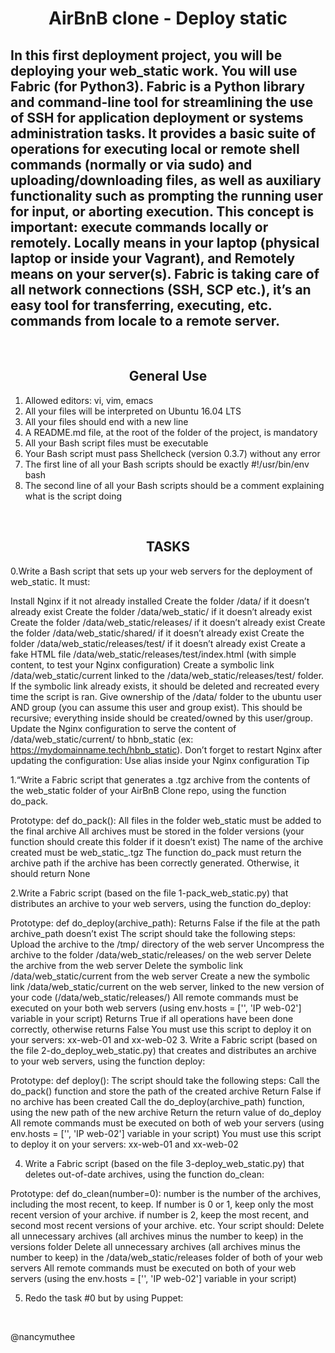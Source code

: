 <center> <h1>AirBnB clone - Deploy static</h1> </center>

In this first deployment project, you will be deploying your web_static work. You will use Fabric (for Python3). Fabric is a Python library and command-line tool for streamlining the use of SSH for application deployment or systems administration tasks. It provides a basic suite of operations for executing local or remote shell commands (normally or via sudo) and uploading/downloading files, as well as auxiliary functionality such as prompting the running user for input, or aborting execution. This concept is important: execute commands locally or remotely. Locally means in your laptop (physical laptop or inside your Vagrant), and Remotely means on your server(s). Fabric is taking care of all network connections (SSH, SCP etc.), it’s an easy tool for transferring, executing, etc. commands from locale to a remote server.
---

<br>
<center> <h2>General Use</h2> </center>

1. Allowed editors: vi, vim, emacs
2. All your files will be interpreted on Ubuntu 16.04 LTS
3. All your files should end with a new line
4. A README.md file, at the root of the folder of the project, is mandatory
5. All your Bash script files must be executable
6. Your Bash script must pass Shellcheck (version 0.3.7) without any error
7. The first line of all your Bash scripts should be exactly #!/usr/bin/env bash
8. The second line of all your Bash scripts should be a comment explaining what is the script doing


<br>
<center> <h2>TASKS</h2> </center>
0.Write a Bash script that sets up your web servers for the deployment of web_static. It must:

Install Nginx if it not already installed
Create the folder /data/ if it doesn’t already exist
Create the folder /data/web_static/ if it doesn’t already exist
Create the folder /data/web_static/releases/ if it doesn’t already exist
Create the folder /data/web_static/shared/ if it doesn’t already exist
Create the folder /data/web_static/releases/test/ if it doesn’t already exist
Create a fake HTML file /data/web_static/releases/test/index.html (with simple content, to test your Nginx configuration)
Create a symbolic link /data/web_static/current linked to the /data/web_static/releases/test/ folder. If the symbolic link already exists, it should be deleted and recreated every time the script is ran.
Give ownership of the /data/ folder to the ubuntu user AND group (you can assume this user and group exist). This should be recursive; everything inside should be created/owned by this user/group.
Update the Nginx configuration to serve the content of /data/web_static/current/ to hbnb_static (ex: https://mydomainname.tech/hbnb_static). Don’t forget to restart Nginx after updating the configuration:
Use alias inside your Nginx configuration
Tip


1.“Write a Fabric script that generates a .tgz archive from the contents of the web_static folder of your AirBnB Clone repo, using the function do_pack.

Prototype: def do_pack():
All files in the folder web_static must be added to the final archive
All archives must be stored in the folder versions (your function should create this folder if it doesn’t exist)
The name of the archive created must be web_static_<year><month><day><hour><minute><second>.tgz
The function do_pack must return the archive path if the archive has been correctly generated. Otherwise, it should return None

2.Write a Fabric script (based on the file 1-pack_web_static.py) that distributes an archive to your web servers, using the function do_deploy:

Prototype: def do_deploy(archive_path):
Returns False if the file at the path archive_path doesn’t exist
The script should take the following steps:
Upload the archive to the /tmp/ directory of the web server
Uncompress the archive to the folder /data/web_static/releases/<archive filename without extension> on the web server
Delete the archive from the web server
Delete the symbolic link /data/web_static/current from the web server
Create a new the symbolic link /data/web_static/current on the web server, linked to the new version of your code (/data/web_static/releases/<archive filename without extension>)
All remote commands must be executed on your both web servers (using env.hosts = ['<IP web-01>', 'IP web-02'] variable in your script)
Returns True if all operations have been done correctly, otherwise returns False
You must use this script to deploy it on your servers: xx-web-01 and xx-web-02
3. Write a Fabric script (based on the file 2-do_deploy_web_static.py) that creates and distributes an archive to your web servers, using the function deploy:

Prototype: def deploy():
The script should take the following steps:
Call the do_pack() function and store the path of the created archive
Return False if no archive has been created
Call the do_deploy(archive_path) function, using the new path of the new archive
Return the return value of do_deploy
All remote commands must be executed on both of web your servers (using env.hosts = ['<IP web-01>', 'IP web-02'] variable in your script)
You must use this script to deploy it on your servers: xx-web-01 and xx-web-02

4. Write a Fabric script (based on the file 3-deploy_web_static.py) that deletes out-of-date archives, using the function do_clean:

Prototype: def do_clean(number=0):
number is the number of the archives, including the most recent, to keep.
If number is 0 or 1, keep only the most recent version of your archive.
if number is 2, keep the most recent, and second most recent versions of your archive.
etc.
Your script should:
Delete all unnecessary archives (all archives minus the number to keep) in the versions folder
Delete all unnecessary archives (all archives minus the number to keep) in the /data/web_static/releases folder of both of your web servers
All remote commands must be executed on both of your web servers (using the env.hosts = ['<IP web-01>', 'IP web-02'] variable in your script)

5. Redo the task #0 but by using Puppet:

<br>

@nancymuthee

